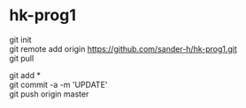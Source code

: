# hk-prog1  
git init  
git remote add origin https://github.com/sander-h/hk-prog1.git  
git pull  
  
  
git add *  
git commit -a -m 'UPDATE'  
git push origin master  